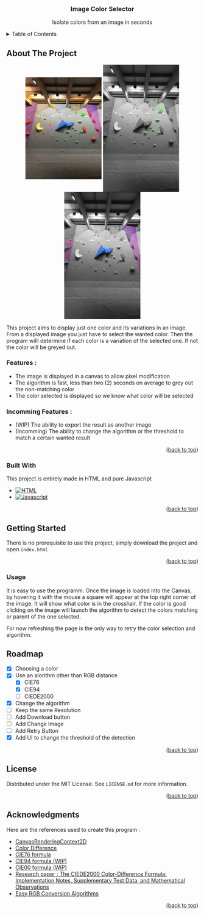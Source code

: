 <!-- PROJECT LOGO -->
<br />
<div align="center">
  
  <h3 align="center">Image Color Selector</h3>

  <p align="center">
    Isolate colors from an image in seconds
  </p>
</div>

<!-- TABLE OF CONTENTS -->
<details>
  <summary>Table of Contents</summary>
  <ol>
    <li>
      <a href="#about-the-project">About The Project</a>
      <ul>
        <li><a href="#features">Features</a></li>
        <li><a href="#incomming-features">Incomming Features</a></li>
        <li><a href="#built-with">Built With</a></li>
      </ul>
    </li>
    <li>
      <a href="#getting-started">Getting Started</a>
    </li>
    <li><a href="#usage">Usage</a></li>
    <li><a href="#roadmap">Roadmap</a></li>
    <li><a href="#contributing">Contributing</a></li>
    <li><a href="#license">License</a></li>
    <li><a href="#acknowledgments">Acknowledgments</a></li>
  </ol>
</details>

<!-- ABOUT THE PROJECT -->
## About The Project

<!-- ![Reference](ref-route.jpg) ![Only green](green-route.png) -->
<div align="center">
    <img align="center" width="200"
            src="ref-route.jpg"
            alt="Picture of reference of a climbing wall">
    <img align="center" width="200"
            src="green-route.png"
            alt="Processed image with a green color selected">
    <img align="center" width="200"
            src="blue-route.png"
            alt="Processed image with a blue color selected">
</div>

This project aims to display just one color and its variations in an image.
From a displayed image you just have to select the wanted color. Then the program willl determine if each color is a variation of the selected one. If not the color will be greyed out.

### Features :
* The image is displayed in a canvas to allow pixel modification
* The algorithm is fast, less than two (2) seconds on average to grey out the non-matching color
* The color selected is displayed so we know what color will be selected

### Incomming Features :
* (WIP) The ability to export the result as another image
* (Incomming) The ability to change the algorithm or the threshold to match a certain wanted result

<p align="right">(<a href="#readme-top">back to top</a>)</p>

### Built With

This project is entirely made in HTML and pure Javascript 

* [![HTML][Html.html]][HTML-url]
* [![Javascript][Javascript.js]][Javascript-url]

<p align="right">(<a href="#readme-top">back to top</a>)</p>

<!-- GETTING STARTED -->
## Getting Started

There is no prerequisite to use this project, simply download the project and open ``index.html``

<p align="right">(<a href="#readme-top">back to top</a>)</p>

### Usage

It is easy to use the programm. Once the image is loaded into the Canvas, by hovering it with the mouse a square will appear at the top right corner of the image. It will show what color is in the crosshair. If the color is good clicking on the image will launch the algorithm to detect the colors matching or parent of the one selected.

For now refreshing the page is the only way to retry the color selection and algorithm.


<!-- ROADMAP -->
## Roadmap

- [x] Choosing a color
- [x] Use an alorithm other than RGB distance
    - [x] CIE76
    - [x] CIE94
    - [ ] CIEDE2000
- [x] Change the algorithm
- [ ] Keep the same Resolution
- [ ] Add Download button
- [ ] Add Change Image
- [ ] Add Retry Button
- [x] Add UI to change the threshold of the detection

<p align="right">(<a href="#readme-top">back to top</a>)</p>

<!-- LICENSE -->
## License

Distributed under the MIT License. See `LICENSE.md` for more information.

<p align="right">(<a href="#readme-top">back to top</a>)</p>



<!-- ACKNOWLEDGMENTS -->
## Acknowledgments

Here are the references used to create this program :

* [CanvasRenderingContext2D](https://developer.mozilla.org/en-US/docs/Web/API/CanvasRenderingContext2D)
* [Color Difference](https://en.wikipedia.org/wiki/Color_difference)
* [CIE76 formula](https://en.wikipedia.org/wiki/Color_difference#CIE76)
* [CIE94 formula (WIP)](https://en.wikipedia.org/wiki/Color_difference#CIE94)
* [CIE00 formula (WIP)](https://en.wikipedia.org/wiki/Color_difference#CIEDE2000)
* [Research paper : The CIEDE2000 Color-Difference Formula: Implementation Notes, Supplementary Test Data, and Mathematical Observations](https://hajim.rochester.edu/ece/sites/gsharma/ciede2000/ciede2000noteCRNA.pdf)
* [Easy RGB Conversion Algorithms](https://www.easyrgb.com/en/math.php)


<p align="right">(<a href="#readme-top">back to top</a>)</p>

[HTML.html]: https://img.shields.io/badge/HTML-239120?style=for-the-badge&logo=html5&logoColor=white
[HTML-url]: https://developer.mozilla.org/fr/docs/Web/HTML
[Javascript.js]: https://img.shields.io/badge/JavaScript-323330?style=for-the-badge&logo=javascript&logoColor=F7DF1E
[Javascript-url]: https://developer.mozilla.org/fr/docs/Web/JavaScript
